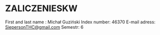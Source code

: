 # ZALICZENIESKW

First and last name : Michał Guziński
Index number: 46370
E-mail adress: SiepersonTHC@gmail.com
Semestr: 6